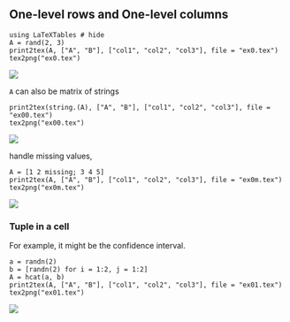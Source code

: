 ## One-level rows and One-level columns

```@example 1
using LaTeXTables # hide
A = rand(2, 3)
print2tex(A, ["A", "B"], ["col1", "col2", "col3"], file = "ex0.tex")
tex2png("ex0.tex")
```

![](ex0.png)

`A` can also be matrix of strings

```@example 1
print2tex(string.(A), ["A", "B"], ["col1", "col2", "col3"], file = "ex00.tex")
tex2png("ex00.tex")
```

![](ex00.png)


handle missing values,

```@example 1
A = [1 2 missing; 3 4 5]
print2tex(A, ["A", "B"], ["col1", "col2", "col3"], file = "ex0m.tex")
tex2png("ex0m.tex")
```

![](ex0m.png)

### Tuple in a cell

For example, it might be the confidence interval.

```@example 1
a = randn(2)
b = [randn(2) for i = 1:2, j = 1:2]
A = hcat(a, b)
print2tex(A, ["A", "B"], ["col1", "col2", "col3"], file = "ex01.tex")
tex2png("ex01.tex")
```

![](ex01.png)
